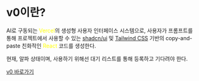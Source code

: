 # v0이란?

AI로 구동되는 <font color="#ffff00">Vercel</font>의 생성형 사용자 인터페이스 시스템으로, 사용자가 프롬프트를 통해 프로젝트에서 사용할 수 있는 [shadcn/ui](https://ui.shadcn.com/) 및 [Tailwind CSS](https://tailwindcss.com/) 기반의 copy-and-paste 친화적인 <font color="#ffff00">React</font> 코드를 생성한다. 

현재, 알파 상태이며, 사용하기 위해선 대기 리스트를 통해 등록하고 기다려야 한다.

[v0 바로가기](https://v0.dev/)
